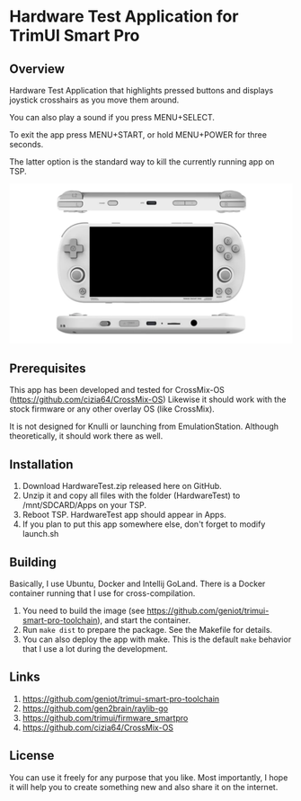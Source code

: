 # Hardware Test Application for TrimUI Smart Pro

## Overview

Hardware Test Application that highlights pressed buttons and displays joystick crosshairs as you move them around.

You can also play a sound if you press MENU+SELECT.

To exit the app press MENU+START, or hold MENU+POWER for three seconds.

The latter option is the standard way to kill the currently running app on TSP.

![TSP](src/media/bgr.png "TSP")

## Prerequisites

This app has been developed and tested for CrossMix-OS (https://github.com/cizia64/CrossMix-OS)
Likewise it should work with the stock firmware or any other overlay OS (like CrossMix).

It is not designed for Knulli or launching from EmulationStation. Although theoretically, it should work there as well.

## Installation

1. Download HardwareTest.zip released here on GitHub.
2. Unzip it and copy all files with the folder (HardwareTest) to /mnt/SDCARD/Apps on your TSP.
3. Reboot TSP. HardwareTest app should appear in Apps.
4. If you plan to put this app somewhere else, don't forget to modify launch.sh

## Building

Basically, I use Ubuntu, Docker and Intellij GoLand. There is a Docker container running that I use for
cross-compilation.

1. You need to build the image (see https://github.com/geniot/trimui-smart-pro-toolchain), and start the container.
2. Run <code>make dist</code> to prepare the package. See the Makefile for details.
3. You can also deploy the app with make. This is the default <code>make</code> behavior that I use a lot during the
   development.

## Links

1. https://github.com/geniot/trimui-smart-pro-toolchain
2. https://github.com/gen2brain/raylib-go
3. https://github.com/trimui/firmware_smartpro
4. https://github.com/cizia64/CrossMix-OS

## License

You can use it freely for any purpose that you like. Most importantly, 
I hope it will help you to create something new and also share it on the internet.